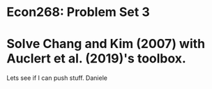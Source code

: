 # Econ268: Problem Set 3
# 
# Solve Chang and Kim (2007) with Auclert et al. (2019)'s toolbox.

Lets see if I can push stuff. Daniele


